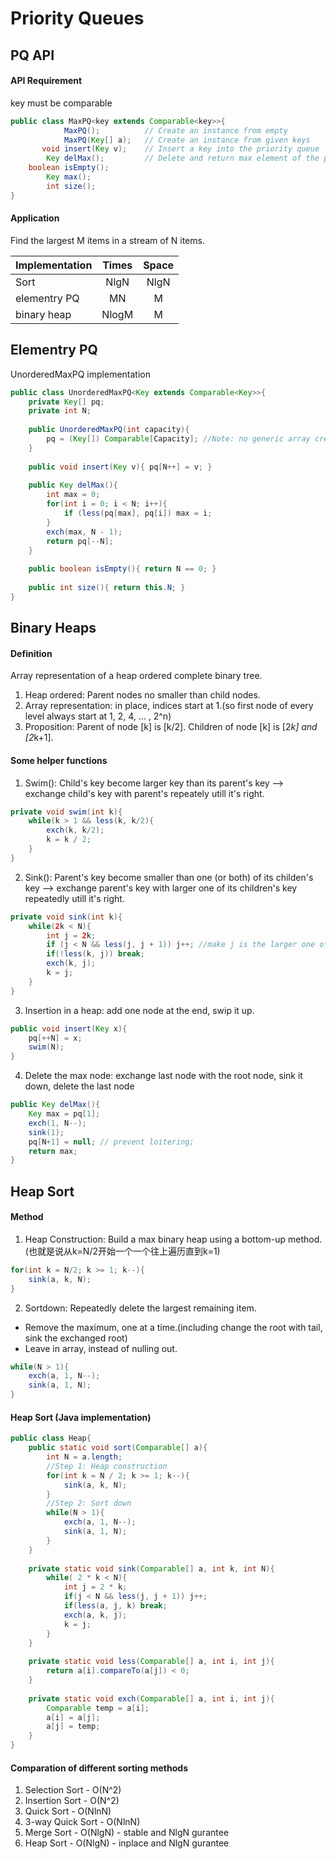 # Priority Queues
## PQ API
#### API Requirement
key must be comparable
```java
public class MaxPQ<key extends Comparable<key>>{
            MaxPQ();          // Create an instance from empty
            MaxPQ(Key[] a);   // Create an instance from given keys 
       void insert(Key v);    // Insert a key into the priority queue
        Key delMax();         // Delete and return max element of the priority queue
    boolean isEmpty();        
        Key max();
        int size();
}
```
#### Application 
Find the largest M items in a stream of N items.

| Implementation | Times   | Space |
|:---------------|:-------:|:-----:|
|Sort            | NlgN    | NlgN  |
|elementry PQ    | MN      | M     | 
|binary heap     | NlogM   | M     | 

## Elementry PQ
UnorderedMaxPQ implementation
```java
public class UnorderedMaxPQ<Key extends Comparable<Key>>{
    private Key[] pq;
    private int N;
    
    public UnorderedMaxPQ(int capacity){
        pq = (Key[]) Comparable[Capacity]; //Note: no generic array creation
    }
    
    public void insert(Key v){ pq[N++] = v; }
    
    public Key delMax(){
        int max = 0;
        for(int i = 0; i < N; i++){
            if (less(pq[max], pq[i]) max = i;
        }
        exch(max, N - 1);
        return pq[--N];
    }
    
    public boolean isEmpty(){ return N == 0; }
    
    public int size(){ return this.N; }
}
```
## Binary Heaps
#### Definition
Array representation of a heap ordered complete binary tree.
1. Heap ordered: Parent nodes no smaller than child nodes.
2. Array representation: in place, indices start at 1.(so first node of every level always start at 1, 2, 4, ... , 2^n)
3. Proposition: Parent of node [k] is [k/2]. Children of node [k] is [2*k] and [2*k+1].
#### Some helper functions
1. Swim(): Child's key become larger key than its parent's key --> exchange child's key with parent's repeately utill it's right.
```java
private void swim(int k){
    while(k > 1 && less(k, k/2){
        exch(k, k/2);
        k = k / 2;
    }
}
```
2. Sink(): Parent's key become smaller than one (or both) of its childen's key --> exchange parent's key with larger one of its children's key repeatedly utill it's right.
```java
private void sink(int k){
    while(2k < N){
        int j = 2k;
        if (j < N && less(j, j + 1)) j++; //make j is the larger one of its children's key
        if(!less(k, j)) break;
        exch(k, j);
        k = j;
    }
}
```
3. Insertion in a heap: add one node at the end, swip it up.
```java
public void insert(Key x){
    pq[++N] = x;
    swim(N);
}
```
4. Delete the max node: exchange last node with the root node, sink it down, delete the last node
```java
public Key delMax(){
    Key max = pq[1];
    exch(1, N--);
    sink(1);
    pq[N+1] = null; // prevent loitering;
    return max;
}
```
## Heap Sort
#### Method
1. Heap Construction: Build a max binary heap using a bottom-up method.(也就是说从k=N/2开始一个一个往上遍历直到k=1)
```java
for(int k = N/2; k >= 1; k--){
    sink(a, k, N);
}
```
2. Sortdown: Repeatedly delete the largest remaining item.
- Remove the maximum, one at a time.(including change the root with tail, sink the exchanged root)
- Leave in array, instead of nulling out.
```java
while(N > 1){
    exch(a, 1, N--);
    sink(a, 1, N);
}
```
#### Heap Sort (Java implementation)
```java
public class Heap{
    public static void sort(Comparable[] a){
        int N = a.length;
        //Step 1: Heap construction
        for(int k = N / 2; k >= 1; k--){
            sink(a, k, N);
        }
        //Step 2: Sort down
        while(N > 1){
            exch(a, 1, N--);
            sink(a, 1, N);
        }
    }
    
    private static void sink(Comparable[] a, int k, int N){
        while( 2 * k < N){
            int j = 2 * k;
            if(j < N && less(j, j + 1)) j++;
            if(less(a, j, k) break;
            exch(a, k, j);
            k = j;
        }
    }
    
    private static void less(Comparable[] a, int i, int j){
        return a[i].compareTo(a[j]) < 0;
    }
    
    private static void exch(Comparable[] a, int i, int j){
        Comparable temp = a[i];
        a[i] = a[j];
        a[j] = temp;
    }
}
```
#### Comparation of different sorting methods
1. Selection Sort - O(N^2)
2. Insertion Sort - O(N^2)
3. Quick Sort - O(NlnN)
4. 3-way Quick Sort - O(NlnN)
5. Merge Sort - O(NlgN) - stable and NlgN gurantee
6. Heap Sort - O(NlgN) - inplace and NlgN gurantee












